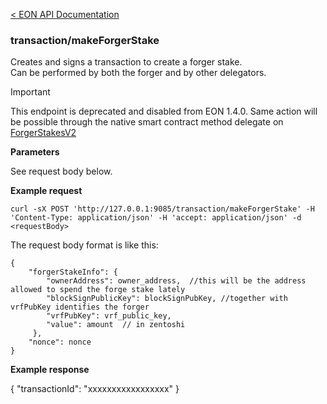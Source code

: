 [&lt; EON API Documentation](/doc/api/index.md) 
### transaction/makeForgerStake

Creates and signs a transaction to create a forger stake.\
Can be performed by both the forger and by other delegators.

> [!IMPORTANT]
> This endpoint is deprecated and disabled from EON 1.4.0. 
> Same action will be possible through the native smart contract method delegate on [ForgerStakesV2](/doc/nativesc/contracts/ForgerStakesV2.md)

**Parameters**

See request body below.

**Example request**

    curl -sX POST 'http://127.0.0.1:9085/transaction/makeForgerStake' -H 'Content-Type: application/json' -H 'accept: application/json' -d <requestBody>

The request body format is like this:

    {
        "forgerStakeInfo": {
            "ownerAddress": owner_address,  //this will be the address allowed to spend the forge stake lately
            "blockSignPublicKey": blockSignPubKey, //together with vrfPubKey identifies the forger
            "vrfPubKey": vrf_public_key,
            "value": amount  // in zentoshi
         },
        "nonce": nonce
    }

**Example response**

{
    "transactionId": "xxxxxxxxxxxxxxxxx"
}